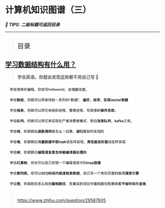 # 计算机知识图谱（三）<!-- omit in toc -->

***👀 TIPS: 二级标题可返回目录***

---

> ## 目录

## [学习数据结构有什么用？](#目录)

> **学会英语，你就会发现这些都不用自己写 🤪**


![](https://raw.githubusercontent.com/chuenwei0129/my-picgo-repo/master/computer/SCR-20220418-gcj.png)

> <https://www.zhihu.com/question/29587605>

## 
